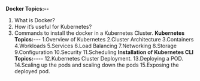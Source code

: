 **Docker Topics:--**
1. What is Docker?
2. How it’s useful for Kubernetes?
3. Commands to install the docker in a Kubernetes Cluster.
**Kubernetes Topics:---**
1.Overview of Kubernetes
2.Cluster Architecture
3.Containers
4.Workloads
5.Services
6.Load Balancing
7.Networking
8.Storage
9.Configuration
10.Security
11.Scheduling
**Installation of Kubernetes CLI Topics:----**
12.Kubernetes Cluster Deployment.
13.Deploying a POD.
14.Scaling up the pods and scaling down the pods
15.Exposing the deployed pod.
